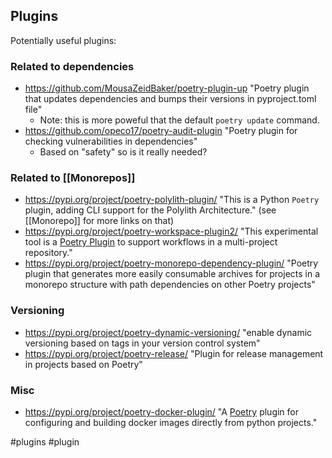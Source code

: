
## Plugins

Potentially useful plugins:


### Related to dependencies
- https://github.com/MousaZeidBaker/poetry-plugin-up "Poetry plugin that updates dependencies and bumps their versions in pyproject.toml file"
    - Note: this is more poweful that the default `poetry update` command.
- https://github.com/opeco17/poetry-audit-plugin "Poetry plugin for checking vulnerabilities in dependencies"
    - Based on "safety" so is it really needed?

### Related to [[Monorepos]]
- https://pypi.org/project/poetry-polylith-plugin/ "This is a Python `Poetry` plugin, adding CLI support for the Polylith Architecture." (see [[Monorepo]] for more links on that)
- https://pypi.org/project/poetry-workspace-plugin2/ "This experimental tool is a [Poetry Plugin](https://python-poetry.org/docs/master/plugins) to support workflows in a multi-project repository."
- https://pypi.org/project/poetry-monorepo-dependency-plugin/ "Poetry plugin that generates more easily consumable archives for projects in a monorepo structure with path dependencies on other Poetry projects"

### Versioning
- https://pypi.org/project/poetry-dynamic-versioning/ "enable dynamic versioning based on tags in your version control system"
- https://pypi.org/project/poetry-release/ "Plugin for release management in projects based on Poetry"

### Misc
- https://pypi.org/project/poetry-docker-plugin/ "A [Poetry](https://python-poetry.org) plugin for configuring and building docker images directly from python projects."

<!-- Keywords -->
#plugins #plugin
<!-- /Keywords -->

